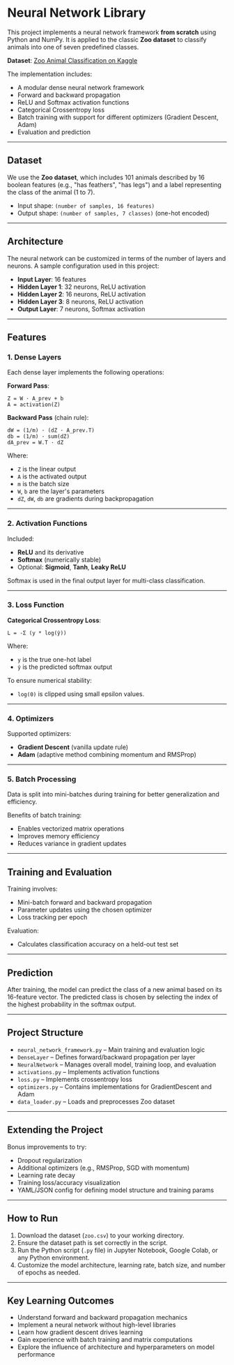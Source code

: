 
# Neural Network Library

This project implements a neural network framework **from scratch** using Python and NumPy. It is applied to the classic **Zoo dataset** to classify animals into one of seven predefined classes.

**Dataset**: [Zoo Animal Classification on Kaggle](https://www.kaggle.com/datasets/uciml/zoo-animal-classification)

The implementation includes:

- A modular dense neural network framework
- Forward and backward propagation
- ReLU and Softmax activation functions
- Categorical Crossentropy loss
- Batch training with support for different optimizers (Gradient Descent, Adam)
- Evaluation and prediction

---

## Dataset

We use the **Zoo dataset**, which includes 101 animals described by 16 boolean features (e.g., "has feathers", "has legs") and a label representing the class of the animal (1 to 7).

- Input shape: `(number of samples, 16 features)`
- Output shape: `(number of samples, 7 classes)` (one-hot encoded)

---

## Architecture

The neural network can be customized in terms of the number of layers and neurons. A sample configuration used in this project:

- **Input Layer**: 16 features
- **Hidden Layer 1**: 32 neurons, ReLU activation
- **Hidden Layer 2**: 16 neurons, ReLU activation
- **Hidden Layer 3**: 8 neurons, ReLU activation
- **Output Layer**: 7 neurons, Softmax activation

---

## Features

### 1. Dense Layers

Each dense layer implements the following operations:

**Forward Pass**:
```text
Z = W · A_prev + b
A = activation(Z)
```

**Backward Pass** (chain rule):
```text
dW = (1/m) · (dZ · A_prev.T)
db = (1/m) · sum(dZ)
dA_prev = W.T · dZ
```

Where:
- `Z` is the linear output
- `A` is the activated output
- `m` is the batch size
- `W`, `b` are the layer's parameters
- `dZ`, `dW`, `db` are gradients during backpropagation

---

### 2. Activation Functions

Included:
- **ReLU** and its derivative
- **Softmax** (numerically stable)
- Optional: **Sigmoid**, **Tanh**, **Leaky ReLU**

Softmax is used in the final output layer for multi-class classification.

---

### 3. Loss Function

**Categorical Crossentropy Loss**:
```text
L = -Σ (y * log(ŷ))
```

Where:
- `y` is the true one-hot label
- `ŷ` is the predicted softmax output

To ensure numerical stability:
- `log(0)` is clipped using small epsilon values.

---

### 4. Optimizers

Supported optimizers:

- **Gradient Descent** (vanilla update rule)
- **Adam** (adaptive method combining momentum and RMSProp)

---

### 5. Batch Processing

Data is split into mini-batches during training for better generalization and efficiency.

Benefits of batch training:
- Enables vectorized matrix operations
- Improves memory efficiency
- Reduces variance in gradient updates

---

## Training and Evaluation

Training involves:
- Mini-batch forward and backward propagation
- Parameter updates using the chosen optimizer
- Loss tracking per epoch

Evaluation:
- Calculates classification accuracy on a held-out test set

---

## Prediction

After training, the model can predict the class of a new animal based on its 16-feature vector. The predicted class is chosen by selecting the index of the highest probability in the softmax output.

---

## Project Structure

- `neural_network_framework.py` – Main training and evaluation logic
- `DenseLayer` – Defines forward/backward propagation per layer
- `NeuralNetwork` – Manages overall model, training loop, and evaluation
- `activations.py` – Implements activation functions
- `loss.py` – Implements crossentropy loss
- `optimizers.py` – Contains implementations for GradientDescent and Adam
- `data_loader.py` – Loads and preprocesses Zoo dataset

---

## Extending the Project

Bonus improvements to try:

- Dropout regularization
- Additional optimizers (e.g., RMSProp, SGD with momentum)
- Learning rate decay
- Training loss/accuracy visualization
- YAML/JSON config for defining model structure and training params

---

## How to Run

1. Download the dataset (`zoo.csv`) to your working directory.
2. Ensure the dataset path is set correctly in the script.
3. Run the Python script (`.py` file) in Jupyter Notebook, Google Colab, or any Python environment.
4. Customize the model architecture, learning rate, batch size, and number of epochs as needed.

---

## Key Learning Outcomes

- Understand forward and backward propagation mechanics
- Implement a neural network without high-level libraries
- Learn how gradient descent drives learning
- Gain experience with batch training and matrix computations
- Explore the influence of architecture and hyperparameters on model performance
